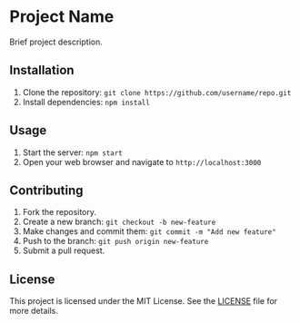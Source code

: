 # Project Name

Brief project description.

## Installation

1. Clone the repository: `git clone https://github.com/username/repo.git`
2. Install dependencies: `npm install`

## Usage

1. Start the server: `npm start`
2. Open your web browser and navigate to `http://localhost:3000`

## Contributing

1. Fork the repository.
2. Create a new branch: `git checkout -b new-feature`
3. Make changes and commit them: `git commit -m "Add new feature"`
4. Push to the branch: `git push origin new-feature`
5. Submit a pull request.

## License

This project is licensed under the MIT License. See the [LICENSE](./LICENSE) file for more details.

